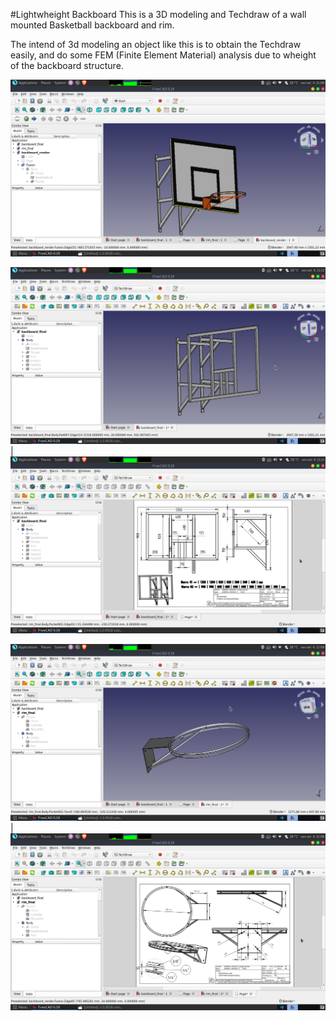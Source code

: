#Lightwheight Backboard
This is a 3D modeling and Techdraw of a wall mounted Basketball backboard and rim.

The intend of 3d modeling an object like this is to obtain the Techdraw easily, and do some FEM (Finite Element Material) analysis due to wheight of the backboard structure. 

![3D Model](https://github.com/Gabriel-Aragao/basketball-backboard-3d/blob/master/media/render.png?raw=true)


![Backboard Structure 3D Model](https://github.com/Gabriel-Aragao/basketball-backboard-3d/blob/master/media/backboard.png?raw=true+width=50%) | ![Backboard Structure Techdraw](https://github.com/Gabriel-Aragao/basketball-backboard-3d/blob/master/media/backboard-techdraw.png?raw=true+width=50%) 

![Rim 3D Model](https://github.com/Gabriel-Aragao/basketball-backboard-3d/blob/master/media/rim.png?raw=true) | ![Rim Techdraw](https://github.com/Gabriel-Aragao/basketball-backboard-3d/blob/master/media/rim-techdraw.png?raw=true) 



